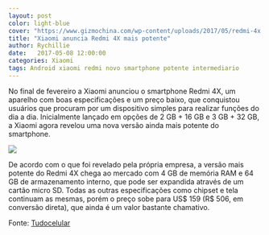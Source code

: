 ```yaml
---
layout: post
color: light-blue
cover: "https://www.gizmochina.com/wp-content/uploads/2017/05/redmi-4x.jpg"
title: "Xiaomi anuncia Redmi 4X mais potente"
author: Rychillie
date:   2017-05-08 12:00:00
categories: Xiaomi
tags: Android xiaomi redmi novo smartphone potente intermediario
---
```

No final de fevereiro a Xiaomi anunciou o smartphone Redmi 4X, um aparelho com boas especificações e um preço baixo, que conquistou usuários que procuram por um dispositivo simples para realizar funções do dia a dia. Inicialmente lançado em opções de 2 GB + 16 GB e 3 GB + 32 GB, a Xiaomi agora revelou uma nova versão ainda mais potente do smartphone.

<img src="http://i2.tudocdn.net/img/max_width1000/id240191_1.jpg">

De acordo com o que foi revelado pela própria empresa, a versão mais potente do Redmi 4X chega ao mercado com 4 GB de memória RAM e 64 GB de armazenamento interno, que pode ser expandida através de um cartão micro SD. Todas as outras especificações como chipset e tela continuam as mesmas, porém o preço sobe para US$ 159 (R$ 506, em conversão direta), que ainda é um valor bastante chamativo. 

Fonte: <a href="http://www.tudocelular.com/android/noticias/n92790/redmi-4x-lancamento-nova-versao.html">Tudocelular</a>

<script async src="//pagead2.googlesyndication.com/pagead/js/adsbygoogle.js"></script>
<!-- Final_texto_okgnow -->
<ins class="adsbygoogle"
     style="display:block"
     data-ad-client="ca-pub-7837358846130941"
     data-ad-slot="9265933715"
     data-ad-format="auto"></ins>
<script>
(adsbygoogle = window.adsbygoogle || []).push({});
</script>
